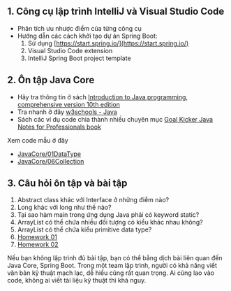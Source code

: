 ## 1. Công cụ lập trình IntelliJ và Visual Studio Code
- Phân tích ưu nhược điểm của từng công cụ
- Hướng dẫn các cách khởi tạo dự án Spring Boot:
  1. Sử dụng [https://start.spring.io/](https://start.spring.io/)
  2. Visual Studio Code extension
  3. IntelliJ Spring Boot project template


## 2. Ôn tập Java Core
- Hãy tra thông tin ở sách [Introduction to Java programming, comprehensive version 10th edition](https://www.amazon.com/Intro-Java-Programming-Comprehensive-Version/dp/0133761312)
- Tra nhanh ở đây [w3schools - Java](https://www.w3schools.com/java/java_intro.asp)
- Sách các ví dụ code chia thành nhiều chuyên mục [Goal Kicker Java Notes for Professionals book](https://books.goalkicker.com/JavaBook/)

Xem code mẫu ở đây
- [JavaCore/01DataType](https://github.com/TechMaster/JavaCore/tree/main/01DataType)
- [JavaCore/06Collection](https://github.com/TechMaster/JavaCore/tree/main/06Collection)

## 3. Câu hỏi ôn tập và bài tập
1. Abstract class khác với Interface ở những điểm nào?
2. Long khác với long như thế nào?
3. Tại sao hàm main trong ứng dụng Java phải có keyword static?
4. ArrayList có thể chứa nhiều đối tượng có kiểu khác nhau không?
5. ArrayList có thể chứa kiểu primitive data type?
6. [Homework 01](HomeWork01.md)
7. [Homework 02](HomeWork02.md)

Nếu bạn không lập trình đủ bài tập, bạn có thể bằng dịch bài liên quan đến Java Core, Spring Boot. Trong một team lập trình, người có khả năng viết văn bản kỹ thuật mạch lạc, dễ hiểu cũng rất quan trọng. Ai cũng lao vào code, không ai viết tài liệu kỹ thuật thì khá nguy.
